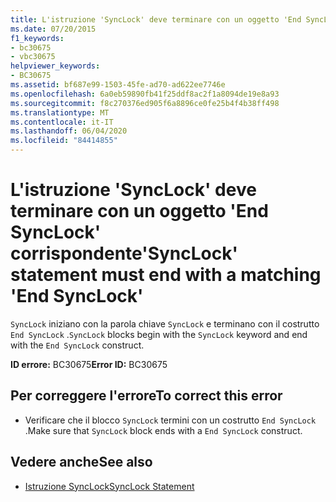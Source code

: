 ```yaml
---
title: L'istruzione 'SyncLock' deve terminare con un oggetto 'End SyncLock' corrispondente
ms.date: 07/20/2015
f1_keywords:
- bc30675
- vbc30675
helpviewer_keywords:
- BC30675
ms.assetid: bf687e99-1503-45fe-ad70-ad622ee7746e
ms.openlocfilehash: 6a0eb59890fb41f25ddf8ac2f1a8094de19e8a93
ms.sourcegitcommit: f8c270376ed905f6a8896ce0fe25b4f4b38ff498
ms.translationtype: MT
ms.contentlocale: it-IT
ms.lasthandoff: 06/04/2020
ms.locfileid: "84414855"
---
```

# <a name="synclock-statement-must-end-with-a-matching-end-synclock"></a><span data-ttu-id="f8d1f-102">L'istruzione 'SyncLock' deve terminare con un oggetto 'End SyncLock' corrispondente</span><span class="sxs-lookup"><span data-stu-id="f8d1f-102">'SyncLock' statement must end with a matching 'End SyncLock'</span></span>
<span data-ttu-id="f8d1f-103">`SyncLock` iniziano con la parola chiave `SyncLock` e terminano con il costrutto `End SyncLock` .</span><span class="sxs-lookup"><span data-stu-id="f8d1f-103">`SyncLock` blocks begin with the `SyncLock` keyword and end with the `End SyncLock` construct.</span></span>  
  
 <span data-ttu-id="f8d1f-104">**ID errore:** BC30675</span><span class="sxs-lookup"><span data-stu-id="f8d1f-104">**Error ID:** BC30675</span></span>  
  
## <a name="to-correct-this-error"></a><span data-ttu-id="f8d1f-105">Per correggere l'errore</span><span class="sxs-lookup"><span data-stu-id="f8d1f-105">To correct this error</span></span>  
  
- <span data-ttu-id="f8d1f-106">Verificare che il blocco `SyncLock` termini con un costrutto `End SyncLock` .</span><span class="sxs-lookup"><span data-stu-id="f8d1f-106">Make sure that `SyncLock` block ends with a `End SyncLock` construct.</span></span>  
  
## <a name="see-also"></a><span data-ttu-id="f8d1f-107">Vedere anche</span><span class="sxs-lookup"><span data-stu-id="f8d1f-107">See also</span></span>

- [<span data-ttu-id="f8d1f-108">Istruzione SyncLock</span><span class="sxs-lookup"><span data-stu-id="f8d1f-108">SyncLock Statement</span></span>](../language-reference/statements/synclock-statement.md)
